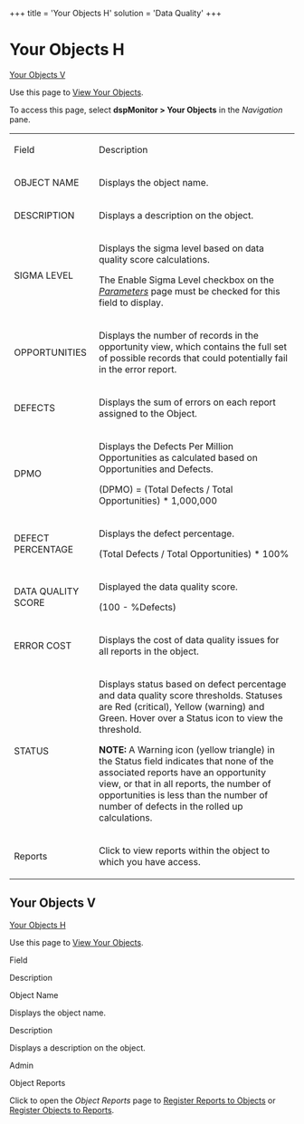 +++
title = 'Your Objects H'
solution = 'Data Quality'
+++

# Your Objects H

[Your Objects V](#YourObjectsV)

<div class="use">

Use this page to [View Your
Objects](../Use_Cases/View_Your_Objects.htm).

</div>

To access this page, select **dspMonitor \> Your Objects** in the
*Navigation* pane.

<table>
<tbody>
<tr class="odd">
<td><p>Field</p></td>
<td><p>Description</p></td>
</tr>
<tr class="even">
<td><p>OBJECT NAME</p></td>
<td><p>Displays the object name.</p></td>
</tr>
<tr class="odd">
<td><p>DESCRIPTION</p></td>
<td><p>Displays a description on the object.</p></td>
</tr>
<tr class="even">
<td><p>SIGMA LEVEL</p></td>
<td><p>Displays the sigma level based on data quality score calculations.</p>
<p>The Enable Sigma Level checkbox on the <em><a href="Parameters.htm">Parameters</a></em> page must be checked for this field to display.</p></td>
</tr>
<tr class="odd">
<td><p>OPPORTUNITIES</p></td>
<td><p>Displays the number of records in the opportunity view, which contains the full set of possible records that could potentially fail in the error report.</p></td>
</tr>
<tr class="even">
<td><p>DEFECTS</p></td>
<td><p>Displays the sum of errors on each report assigned to the Object.</p></td>
</tr>
<tr class="odd">
<td><p>DPMO</p></td>
<td><p>Displays the Defects Per Million Opportunities as calculated based on Opportunities and Defects.</p>
<p>(DPMO) = (Total Defects / Total Opportunities) * 1,000,000</p></td>
</tr>
<tr class="even">
<td><p>DEFECT PERCENTAGE</p></td>
<td><p>Displays the defect percentage.</p>
<p>(Total Defects / Total Opportunities) * 100%</p></td>
</tr>
<tr class="odd">
<td><p>DATA QUALITY SCORE</p></td>
<td><p>Displayed the data quality score.</p>
<p>(100 - %Defects)</p></td>
</tr>
<tr class="even">
<td><p>ERROR COST</p></td>
<td><p>Displays the cost of data quality issues for all reports in the object.</p></td>
</tr>
<tr class="odd">
<td><p>STATUS</p></td>
<td><p>Displays status based on defect percentage and data quality score thresholds. Statuses are Red (critical), Yellow (warning) and Green. Hover over a Status icon to view the threshold.</p>
<p><strong>NOTE:</strong> A Warning icon (yellow triangle) in the Status field indicates that none of the associated reports have an opportunity view, or that in all reports, the number of opportunities is less than the number of number of defects in the rolled up calculations.</p></td>
</tr>
<tr class="even">
<td><p>Reports</p></td>
<td><p>Click to view reports within the object to which you have access.</p></td>
</tr>
</tbody>
</table>

## <span id="YourObjectsV"></span>Your Objects V

[Your Objects H](#YourObjectsH)

<div class="use">

Use this page to [View Your
Objects](../Use_Cases/View_Your_Objects.htm).

</div>

Field

Description

Object Name

Displays the object name.

Description

Displays a description on the object.

Admin

Object Reports

Click to open the *Object Reports* page to [Register Reports to
Objects](../Use_Cases/Register_Object_Reports.htm#Register_Reports_to_Objects)
or [Register Objects to
Reports](../Use_Cases/Register_Object_Reports.htm#Register_Objects_to_Reports).
